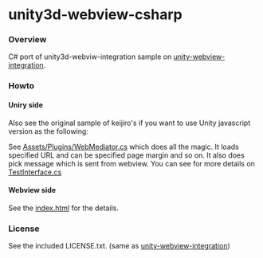 unity3d-webview-csharp
======================

### Overview

C# port of unity3d-webviw-integration sample on [unity-webview-integration](https://github.com/keijiro/unity-webview-integration).

### Howto

#### Uniry side

Also see the original sample of keijiro's if you want to use Unity javascript version as the following:

See [Assets/Plugins/WebMediator.cs](https://github.com/kimsama/unity3d-webview-csharp/blob/master/unity/Assets/Plugins/WebMediator.cs) which does all the magic. It loads specified URL and can be specified page margin and so on. It also does pick message which is sent from webview. 
You can see for more details on [TestInterface.cs](https://github.com/kimsama/unity3d-webview-csharp/blob/master/unity/Assets/Scripts/TestInterface.cs)

#### Webview side

See the [index.html](https://github.com/keijiro/unity-webview-integration/blob/gh-pages/index.html) for the details.

### License

See the included LICENSE.txt. (same as  [unity-webview-integration](https://github.com/keijiro/unity-webview-integration))




